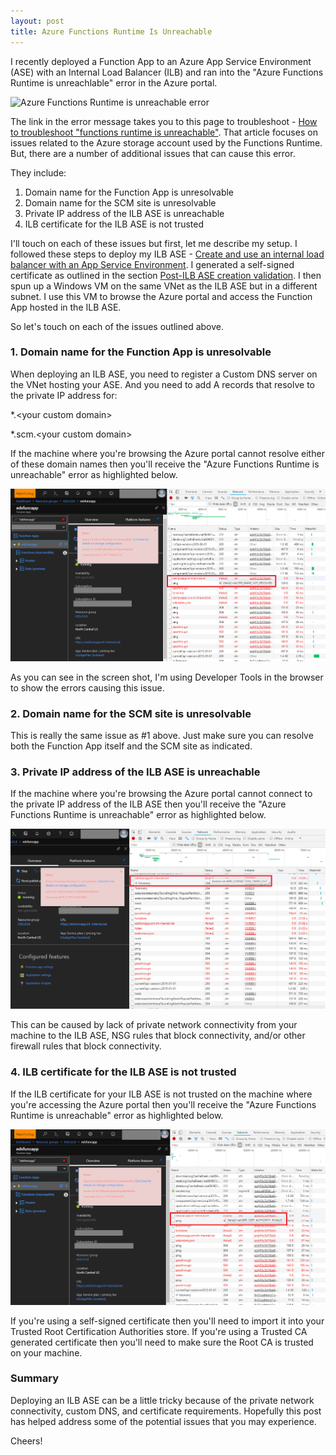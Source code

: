 ```yaml
---
layout: post
title: Azure Functions Runtime Is Unreachable
---
```


I recently deployed a Function App to an Azure App Service Environment (ASE) with an Internal Load Balancer (ILB) and ran into the "Azure Functions Runtime is unreachlable" error in the Azure portal.

![Azure Functions Runtime is unreachable error](/images/AzureFunctionsRuntimeIsUnreachable.png)

The link in the error message takes you to this page to troubleshoot - [How to troubleshoot "functions runtime is unreachable"](https://docs.microsoft.com/en-us/azure/azure-functions/functions-recover-storage-account).  That article focuses on issues related to the Azure storage account used by the Functions Runtime.  But, there are a number of additional issues that can cause this error.

They include:
1. Domain name for the Function App is unresolvable
2. Domain name for the SCM site is unresolvable
3. Private IP address of the ILB ASE is unreachable
4. ILB certificate for the ILB ASE is not trusted

I'll touch on each of these issues but first, let me describe my setup.  I followed these steps to deploy my ILB ASE - [Create and use an internal load balancer with an App Service Environment](https://docs.microsoft.com/en-us/azure/app-service/environment/create-ilb-ase).  I generated a self-signed certificate as outlined in the section [Post-ILB ASE creation validation](https://docs.microsoft.com/en-us/azure/app-service/environment/create-ilb-ase#post-ilb-ase-creation-validation).  I then spun up a Windows VM on the same VNet as the ILB ASE but in a different subnet.  I use this VM to browse the Azure portal and access the Function App hosted in the ILB ASE.

So let's touch on each of the issues outlined above.

### 1. Domain name for the Function App is unresolvable ###

When deploying an ILB ASE, you need to register a Custom DNS server on the VNet hosting your ASE.  And you need to add A records that resolve to the private IP address for:

*.<your custom domain\>

*.scm.<your custom domain\>

If the machine where you're browsing the Azure portal cannot resolve either of these domain names then you'll receive the "Azure Functions Runtime is unreachable" error as highlighted below.

![Name Not Resolved error](/images/NameNotResolved.png)

As you can see in the screen shot, I'm using Developer Tools in the browser to show the errors causing this issue.

### 2. Domain name for the SCM site is unresolvable ###

This is really the same issue as #1 above.  Just make sure you can resolve both the Function App itself and the SCM site as indicated.

### 3. Private IP address of the ILB ASE is unreachable ###

If the machine where you're browsing the Azure portal cannot connect to the private IP address of the ILB ASE then you'll receive the "Azure Functions Runtime is unreachable" error as highlighted below.

![Connection Timed Out error](/images/ConnectionTimedOut.png)

This can be caused by lack of private network connectivity from your machine to the ILB ASE, NSG rules that block connectivity, and/or other firewall rules that block connectivity.

### 4. ILB certificate for the ILB ASE is not trusted ###

If the ILB certificate for your ILB ASE is not trusted on the machine where you're accessing the Azure portal then you'll receive the "Azure Functions Runtime is unreachable" error as highlighted below.

![Certificate Authority Invalid error](/images/CertificateAuthorityInvalid.png)

If you're using a self-signed certificate then you'll need to import it into your Trusted Root Certification Authorities store.  If you're using a Trusted CA generated certificate then you'll need to make sure the Root CA is trusted on your machine.

### Summary ###

Deploying an ILB ASE can be a little tricky because of the private network connectivity, custom DNS, and certificate requirements.  Hopefully this post has helped address some of the potential issues that you may experience.

Cheers!
